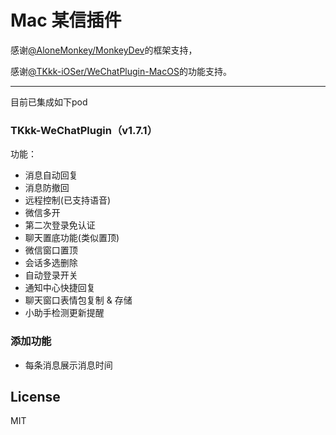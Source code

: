 # Mac 某信插件
感谢[@AloneMonkey/MonkeyDev](https://github.com/AloneMonkey/MonkeyDev)的框架支持，

感谢[@TKkk-iOSer/WeChatPlugin-MacOS](https://github.com/TKkk-iOSer/WeChatPlugin-MacOS)的功能支持。

<!--感谢[@Natoto/WeChatPlugin](https://github.com/Natoto/WeChatPlugin)的功能支持。-->

---

<!--编译方法：

1. build 两个 WeChatPlugin target
2. build WeChatPluginWrapper target
3. run app target

----->

目前已集成如下pod

### TKkk-WeChatPlugin（v1.7.1）
功能：

* 消息自动回复
* 消息防撤回
* 远程控制(已支持语音)
* 微信多开
* 第二次登录免认证
* 聊天置底功能(类似置顶)
* 微信窗口置顶
* 会话多选删除
* 自动登录开关
* 通知中心快捷回复
* 聊天窗口表情包复制 & 存储
* 小助手检测更新提醒

<!--### Natoto-WeChatPlugin
功能：

* 朋友圈-->

### 添加功能
* 每条消息展示消息时间

## License
MIT